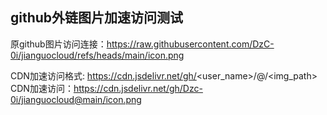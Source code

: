 ## github外链图片加速访问测试

原github图片访问连接：https://raw.githubusercontent.com/DzC-0i/jianguocloud/refs/heads/main/icon.png

CDN加速访问格式: https://cdn.jsdelivr.net/gh/<user_name>/<repository>@<branch>/<img_path>
CDN加速访问：https://cdn.jsdelivr.net/gh/Dzc-0i/jianguocloud@main/icon.png
